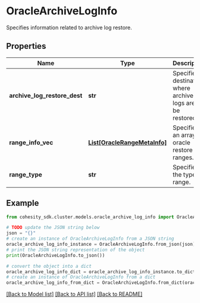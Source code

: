 # OracleArchiveLogInfo

Specifies information related to archive log restore.

## Properties

Name | Type | Description | Notes
------------ | ------------- | ------------- | -------------
**archive_log_restore_dest** | **str** | Specifies destination where archive logs are to be restored. | [optional] 
**range_info_vec** | [**List[OracleRangeMetaInfo]**](OracleRangeMetaInfo.md) | Specifies an array of oracle restore ranges. | [optional] 
**range_type** | **str** | Specifies the type of range. | [optional] 

## Example

```python
from cohesity_sdk.cluster.models.oracle_archive_log_info import OracleArchiveLogInfo

# TODO update the JSON string below
json = "{}"
# create an instance of OracleArchiveLogInfo from a JSON string
oracle_archive_log_info_instance = OracleArchiveLogInfo.from_json(json)
# print the JSON string representation of the object
print(OracleArchiveLogInfo.to_json())

# convert the object into a dict
oracle_archive_log_info_dict = oracle_archive_log_info_instance.to_dict()
# create an instance of OracleArchiveLogInfo from a dict
oracle_archive_log_info_from_dict = OracleArchiveLogInfo.from_dict(oracle_archive_log_info_dict)
```
[[Back to Model list]](../README.md#documentation-for-models) [[Back to API list]](../README.md#documentation-for-api-endpoints) [[Back to README]](../README.md)


